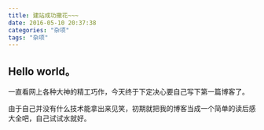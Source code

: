 ```yaml
---
title: 建站成功撒花~~~
date: 2016-05-10 20:37:38
categories: "杂项"
tags: "杂项"
---
```



Hello world。
------

一直看网上各种大神的精工巧作，今天终于下定决心要自己写下第一篇博客了。

由于自己并没有什么技术能拿出来见笑，初期就把我的博客当成一个简单的读后感大全吧，自己试试水就好。
